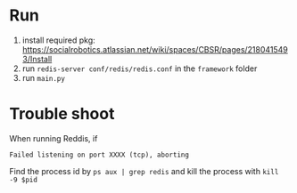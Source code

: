 # Run
1. install required pkg: https://socialrobotics.atlassian.net/wiki/spaces/CBSR/pages/2180415493/Install
2. run `redis-server conf/redis/redis.conf` in the `framework` folder
3. run `main.py`

# Trouble shoot
When running Reddis, if
```
Failed listening on port XXXX (tcp), aborting
```
Find the process id by `ps aux | grep redis` and kill the process with `kill -9 $pid`